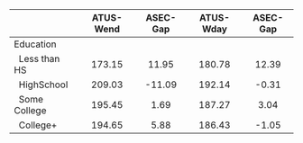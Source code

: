 
|                      |    ATUS-Wend |     ASEC-Gap |    ATUS-Wday |     ASEC-Gap |
| -------------------- | :----------: | :----------: | :----------: | :----------: |
| Education            |              |              |              |              |
| &nbsp;&nbsp;Less than HS |       173.15 |        11.95 |       180.78 |        12.39 |
| &nbsp;&nbsp;HighSchool |       209.03 |       -11.09 |       192.14 |        -0.31 |
| &nbsp;&nbsp;Some College |       195.45 |         1.69 |       187.27 |         3.04 |
| &nbsp;&nbsp;College+ |       194.65 |         5.88 |       186.43 |        -1.05 |

